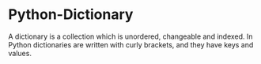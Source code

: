 # Python-Dictionary
A dictionary is a collection which is unordered, changeable and indexed. In Python dictionaries are written with curly brackets, and they have keys and values.
